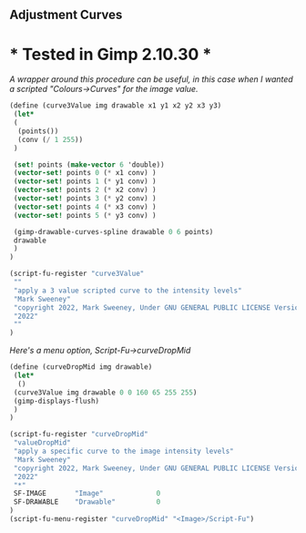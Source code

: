 ## Adjustment Curves

# * Tested in Gimp 2.10.30 *

*A wrapper around this procedure can be useful, in this case
when I wanted a scripted "Colours->Curves" for the image value.*

```scheme
(define (curve3Value img drawable x1 y1 x2 y2 x3 y3)
 (let*
 (
  (points())
  (conv (/ 1 255))
 )

 (set! points (make-vector 6 'double))
 (vector-set! points 0 (* x1 conv) )
 (vector-set! points 1 (* y1 conv) )
 (vector-set! points 2 (* x2 conv) )
 (vector-set! points 3 (* y2 conv) )
 (vector-set! points 4 (* x3 conv) )
 (vector-set! points 5 (* y3 conv) )

 (gimp-drawable-curves-spline drawable 0 6 points)
 drawable
 )
)

(script-fu-register "curve3Value"
 ""
 "apply a 3 value scripted curve to the intensity levels"
 "Mark Sweeney"
 "copyright 2022, Mark Sweeney, Under GNU GENERAL PUBLIC LICENSE Version 3"
 "2022"
 ""
)

```

*Here's a menu option, Script-Fu->curveDropMid*   


```scheme
(define (curveDropMid img drawable)
 (let*
  ()
 (curve3Value img drawable 0 0 160 65 255 255)
 (gimp-displays-flush)
 )
)

(script-fu-register "curveDropMid"
 "valueDropMid"
 "apply a specific curve to the image intensity levels"
 "Mark Sweeney"
 "copyright 2022, Mark Sweeney, Under GNU GENERAL PUBLIC LICENSE Version 3"
 "2022"
 "*"
 SF-IMAGE       "Image"             0
 SF-DRAWABLE    "Drawable"          0
)
(script-fu-menu-register "curveDropMid" "<Image>/Script-Fu")

```
